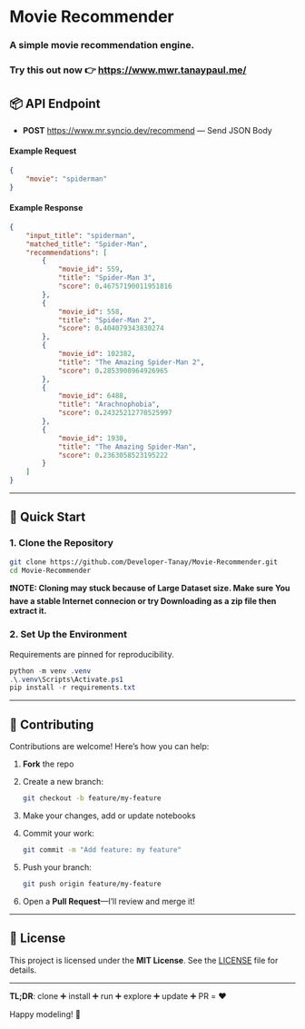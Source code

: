 # __Movie Recommender__

### A simple movie recommendation engine.
### Try this out now 👉 https://www.mwr.tanaypaul.me/

## 📦 API Endpoint

- **POST** https://www.mr.syncio.dev/recommend — Send JSON Body

#### Example Request

```json
{
    "movie": "spiderman"
}
```

#### Example Response

```json
{
    "input_title": "spiderman",
    "matched_title": "Spider-Man",
    "recommendations": [
        {
            "movie_id": 559,
            "title": "Spider-Man 3",
            "score": 0.46757190011951816
        },
        {
            "movie_id": 558,
            "title": "Spider-Man 2",
            "score": 0.404079343830274
        },
        {
            "movie_id": 102382,
            "title": "The Amazing Spider-Man 2",
            "score": 0.2853908964926965
        },
        {
            "movie_id": 6488,
            "title": "Arachnophobia",
            "score": 0.24325212770525997
        },
        {
            "movie_id": 1930,
            "title": "The Amazing Spider-Man",
            "score": 0.2363058523195222
        }
    ]
}
```

---

## 🚀 Quick Start

### 1. Clone the Repository

```bash
git clone https://github.com/Developer-Tanay/Movie-Recommender.git
cd Movie-Recommender
```
**❗NOTE: Cloning may stuck because of Large Dataset size. Make sure You have a stable Internet connecion or try Downloading as a zip file then extract it.**

### 2. Set Up the Environment

Requirements are pinned for reproducibility.

```powershell
python -m venv .venv
.\.venv\Scripts\Activate.ps1
pip install -r requirements.txt
```
---

## 🤝 Contributing

Contributions are welcome! Here’s how you can help:

1. **Fork** the repo
2. Create a new branch:

     ```bash
     git checkout -b feature/my-feature
     ```
3. Make your changes, add or update notebooks
4. Commit your work:

     ```bash
     git commit -m "Add feature: my feature"
     ```
5. Push your branch:

     ```bash
     git push origin feature/my-feature
     ```
6. Open a **Pull Request**—I’ll review and merge it!

---

## 📝 License

This project is licensed under the **MIT License**. See the [LICENSE](LICENSE) file for details.

---

**TL;DR**: clone ➕ install ➕ run ➕ explore ➕ update ➕ PR = ❤️

Happy modeling! 🚀









